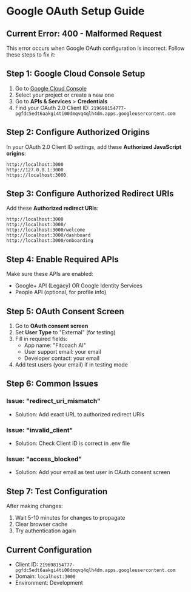 # Google OAuth Setup Guide

## Current Error: 400 - Malformed Request

This error occurs when Google OAuth configuration is incorrect. Follow these steps to fix it:

## Step 1: Google Cloud Console Setup

1. Go to [Google Cloud Console](https://console.cloud.google.com/)
2. Select your project or create a new one
3. Go to **APIs & Services** > **Credentials**
4. Find your OAuth 2.0 Client ID: `219698154777-pgfdc5edt6aakgi4ti00dmqvq4qlh4dm.apps.googleusercontent.com`

## Step 2: Configure Authorized Origins

In your OAuth 2.0 Client ID settings, add these **Authorized JavaScript origins**:

```
http://localhost:3000
http://127.0.0.1:3000
https://localhost:3000
```

## Step 3: Configure Authorized Redirect URIs

Add these **Authorized redirect URIs**:

```
http://localhost:3000
http://localhost:3000/
http://localhost:3000/welcome
http://localhost:3000/dashboard
http://localhost:3000/onboarding
```

## Step 4: Enable Required APIs

Make sure these APIs are enabled:
- Google+ API (Legacy) OR Google Identity Services
- People API (optional, for profile info)

## Step 5: OAuth Consent Screen

1. Go to **OAuth consent screen**
2. Set **User Type** to "External" (for testing)
3. Fill in required fields:
   - App name: "Fitcoach AI"
   - User support email: your email
   - Developer contact: your email
4. Add test users (your email) if in testing mode

## Step 6: Common Issues

### Issue: "redirect_uri_mismatch"
- Solution: Add exact URL to authorized redirect URIs

### Issue: "invalid_client"
- Solution: Check Client ID is correct in .env file

### Issue: "access_blocked"
- Solution: Add your email as test user in OAuth consent screen

## Step 7: Test Configuration

After making changes:
1. Wait 5-10 minutes for changes to propagate
2. Clear browser cache
3. Try authentication again

## Current Configuration
- Client ID: `219698154777-pgfdc5edt6aakgi4ti00dmqvq4qlh4dm.apps.googleusercontent.com`
- Domain: `localhost:3000`
- Environment: Development